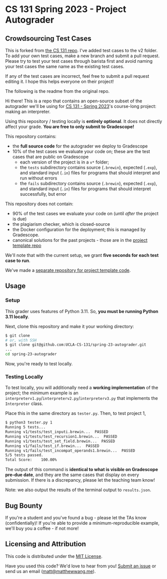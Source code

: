# CS 131 Spring 2023 - Project Autograder

## Crowdsourcing Test Cases
This is forked from [the CS 131 repo](https://github.com/UCLA-CS-131/spring-23-autograder). I've added test cases to the v2 folder. To add your own test cases, make a new branch and submit a pull request. Please try to test your test cases through barista first and avoid naming your test cases the same name as the existing test cases.

If any of the test cases are incorrect, feel free to submit a pull request editing it. I hope this helps everyone on their project!

The following is the readme from the original repo.

Hi there! This is a repo that contains an open-source subset of the autograder we'll be using for [CS 131 - Spring 2023](https://ucla-cs-131.github.io/spring-23/)'s course-long project: making an interpreter.

Using this repository / testing locally is **entirely optional**. It does not directly affect your grade. **You are free to only submit to Gradescope!**

This repository contains:

- the **full source code** for the autograder we deploy to Gradescope
- 10% of the test cases we evaluate your code on; these are the test cases that are public on Gradescope
    - each version of the project is in a `v*` folder;
    - the `tests` subdirectory contains source (`.brewin`), expected (`.exp`), and standard input (`.in`) files for programs that should interpret and run without errors
    - the `fails` subdirectory contains source (`.brewin`), expected (`.exp`), and standard input (`.in`) files for programs that should interpret successfully, but error

This repository does not contain:

- 90% of the test cases we evaluate your code on (until *after* the project is due)
- the plagiarism checker, which is closed-source
- the Docker configuration for the deployment; this is managed by Gradescope.
- canonical solutions for the past projects - those are in the [project template repo](https://github.com/UCLA-CS-131/spring-23-project-starter)

We'll note that with the current setup, we grant **five seconds for each test case to run**.

We've made a [separate repository for project template code](https://github.com/UCLA-CS-131/spring-23-project-starter).

## Usage

### Setup

This grader uses features of Python 3.11. So, **you must be running Python 3.11 locally**.

Next, clone this repository and make it your working directory:

```sh
$ git clone
# or, with SSH
$ git clone git@github.com:UCLA-CS-131/spring-23-autograder.git
...
cd spring-23-autograder
```

Now, you're ready to test locally.

### Testing Locally

To test locally, you will additionally need a **working implementation** of the project; the minimum example is an `interpreterv1.py`/`interpreterv2.py`/`interpreterv3.py` that implements the `Interpreter` class.

Place this in the same directory as `tester.py`. Then, to test project 1,

```sh
$ python3 tester.py 1
Running 5 tests...
Running v1/tests/test_inputi.brewin...  PASSED
Running v1/tests/test_recursion1.brewin...  PASSED
Running v1/tests/test_set_field.brewin...  PASSED
Running v1/fails/test_if.brewin...  PASSED
Running v1/fails/test_incompat_operands1.brewin...  PASSED
5/5 tests passed.
Total Score:    100.00%
```

The output of this command is **identical to what is visible on Gradescope pre-due date**, and they are the same cases that display on every submission. If there is a discrepancy, please let the teaching team know!

Note: we also output the results of the terminal output to `results.json`.

## Bug Bounty

If you're a student and you've found a bug - please let the TAs know (confidentially)! If you're able to provide a minimum-reproducible example, we'll buy you a coffee - if not more!

## Licensing and Attribution

This code is distributed under the [MIT License](https://github.com/UCLA-CS-131/spring-23-autograder/blob/main/LICENSE).

Have you used this code? We'd love to hear from you! [Submit an issue](https://github.com/UCLA-CS-131/spring-23-autograder/issues) or send us an email ([matt@matthewwang.me](mailto:matt@matthewwang.me)).
